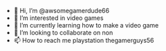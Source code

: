 - 👋 Hi, I’m @awsomegamerdude66
- 👀 I’m interested in video games
- 🌱 I’m currently learning how to make a video game
- 💞️ I’m looking to collaborate on non
- 📫 How to reach me playstation thegamerguys56

<!---
awsomegamerdude66/awsomegamerdude66 is a ✨ special ✨ repository because its `README.md` (this file) appears on your GitHub profile.
You can click the Preview link to take a look at your changes.
--->
